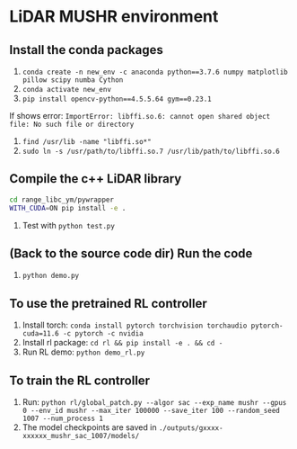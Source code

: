 # LiDAR MUSHR environment

## Install the conda packages
1. `conda create -n new_env -c anaconda python==3.7.6 numpy matplotlib pillow scipy numba Cython`
2. `conda activate new_env`
3. `pip install opencv-python==4.5.5.64 gym==0.23.1`

If shows error: `ImportError: libffi.so.6: cannot open shared object file: No such file or directory`

1. `find /usr/lib -name "libffi.so*"`
2. `sudo ln -s /usr/path/to/libffi.so.7 /usr/lib/path/to/libffi.so.6`

## Compile the c++ LiDAR library
``` bash
cd range_libc_ym/pywrapper
WITH_CUDA=ON pip install -e .
```
1. Test with `python test.py`

## (Back to the source code dir) Run the code
1. `python demo.py`

## To use the pretrained RL controller
1. Install torch: `conda install pytorch torchvision torchaudio pytorch-cuda=11.6 -c pytorch -c nvidia`
2. Install rl package: `cd rl && pip install -e . && cd -`
3. Run RL demo: `python demo_rl.py`

## To train the RL controller
1. Run: `python rl/global_patch.py --algor sac --exp_name mushr --gpus 0 --env_id mushr --max_iter 100000 --save_iter 100 --random_seed 1007 --num_process 1`
2. The model checkpoints are saved in `./outputs/gxxxx-xxxxxx_mushr_sac_1007/models/`
